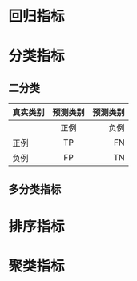 # 回归指标

# 分类指标
## 二分类
| 真实类别        | 预测类别           | 预测类别 |
| ------------- |:-------------:| -----:|
|     | 正例 | 负例 |
|正例 | TP   | FN   |
|负例 | FP   | TN   |

## 多分类指标

# 排序指标
# 聚类指标
